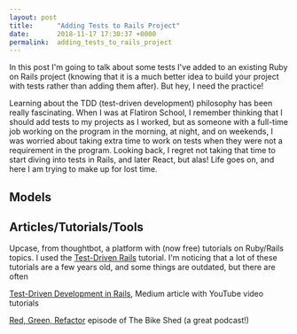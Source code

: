 ```yaml
---
layout: post
title:      "Adding Tests to Rails Project"
date:       2018-11-17 17:30:37 +0000
permalink:  adding_tests_to_rails_project
---
```



In this post I'm going to talk about some tests I've added to an existing Ruby on Rails project (knowing that it is a much better idea to build your project with tests rather than adding them after). But hey, I need the practice!

Learning about the TDD (test-driven development) philosophy has been really fascinating. When I was at Flatiron School, I remember thinking that I should add tests to my projects as I worked, but as someone with a full-time job working on the program in the morning, at night, and on weekends, I was worried about taking extra time to work on tests when they were not a requirement in the program. Looking back, I regret not taking that time to start diving into tests in Rails, and later React, but alas! Life goes on, and here I am trying to make up for lost time. 

## Models


## Articles/Tutorials/Tools

Upcase, from thoughtbot, a platform with (now free) tutorials on Ruby/Rails topics. I used the [Test-Driven Rails](https://thoughtbot.com/upcase/test-driven-rails) tutorial. 
I'm noticing that a lot of these tutorials are a few years old, and some things are outdated, but there are often 


[Test-Driven Development in Rails](https://medium.com/coding-and-web-development/test-driven-development-in-rails-part-1-3febc43ade24), Medium article with YouTube video tutorials

[Red, Green, Refactor](http://bikeshed.fm/139) episode of The Bike Shed (a great podcast!)
